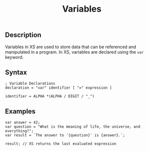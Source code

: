 ﻿---
layout: default
title: Variables
parent: Language
nav_order: 20
---

## Description

Variables in XS are used to store data that can be referenced and manipulated in a program. 
In XS, variables are declared using the `var` keyword.

## Syntax

```abnf
; Variable Declarations
declaration = "var" identifier [ "=" expression ]

identifier = ALPHA *(ALPHA / DIGIT / "_")
```

## Examples

```xs
var answer = 42;
var question = "What is the meaning of life, the universe, and everything?";
var result = `The answer to '{question}' is {answer}.`;

result; // XS returns the last evaluated expression
```
